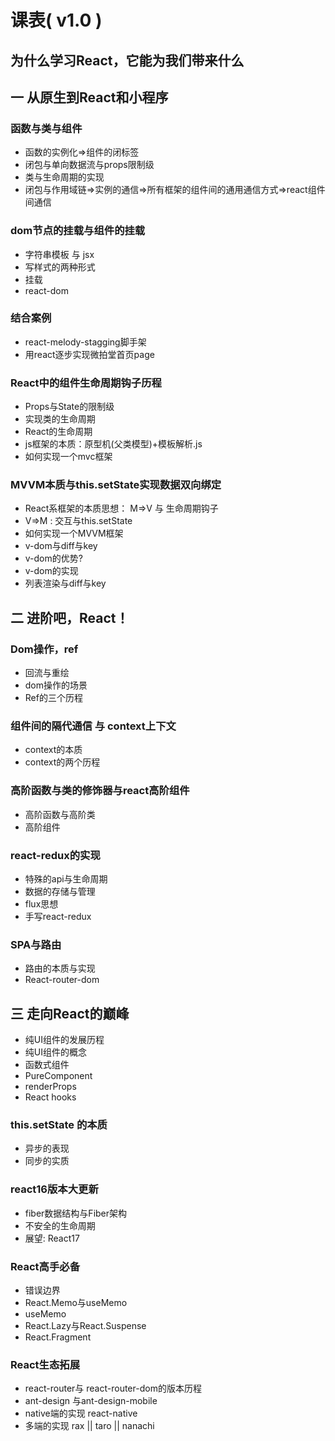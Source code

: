 # 课表( v1.0 )
## 为什么学习React，它能为我们带来什么
## 一 从原生到React和小程序
### 函数与类与组件  
- 函数的实例化=>组件的闭标签 
- 闭包与单向数据流与props限制级
- 类与生命周期的实现
- 闭包与作用域链=>实例的通信=>所有框架的组件间的通用通信方式=>react组件间通信
### dom节点的挂载与组件的挂载
- 字符串模板 与 jsx
- 写样式的两种形式
- 挂载
- react-dom
### 结合案例    
- react-melody-stagging脚手架
- 用react逐步实现微拍堂首页page
### React中的组件生命周期钩子历程
- Props与State的限制级
- 实现类的生命周期
- React的生命周期
- js框架的本质：原型机(父类模型)+模板解析.js
- 如何实现一个mvc框架
### MVVM本质与this.setState实现数据双向绑定
- React系框架的本质思想： M=>V  与 生命周期钩子
- V=>M :  交互与this.setState
- 如何实现一个MVVM框架
- v-dom与diff与key
- v-dom的优势?
- v-dom的实现
- 列表渲染与diff与key

## 二 进阶吧，React！
### Dom操作，ref
- 回流与重绘
- dom操作的场景
- Ref的三个历程
### 组件间的隔代通信 与 context上下文
- context的本质
- context的两个历程
### 高阶函数与类的修饰器与react高阶组件
- 高阶函数与高阶类
- 高阶组件
### react-redux的实现
- 特殊的api与生命周期
- 数据的存储与管理
- flux思想
- 手写react-redux    
### SPA与路由
- 路由的本质与实现
- React-router-dom

## 三 走向React的巅峰 
- 纯UI组件的发展历程
- 纯UI组件的概念
- 函数式组件
- PureComponent
- renderProps
- React hooks
### this.setState 的本质
- 异步的表现
- 同步的实质
### react16版本大更新
- fiber数据结构与Fiber架构
- 不安全的生命周期
- 展望: React17
### React高手必备
- 错误边界
- React.Memo与useMemo
- useMemo
- React.Lazy与React.Suspense
- React.Fragment
### React生态拓展
- react-router与 react-router-dom的版本历程
- ant-design 与ant-design-mobile
- native端的实现 react-native
- 多端的实现 rax || taro || nanachi